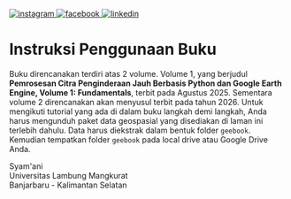 <html>
  
<p>

<a href="https://www.instagram.com/syamani_ulm">
<img src="https://readmecodegen.vercel.app/api/social-icon?name=instagram&size=24" alt="instagram" />
</a>

<a href="https://web.facebook.com/syamani.ulm">
<img src="https://readmecodegen.vercel.app/api/social-icon?name=facebook&size=24" alt="facebook" />
</a>

<a href="https://linkedin.com/in/syamaniulm">
<img src="https://readmecodegen.vercel.app/api/social-icon?name=linkedin&size=24" alt="linkedin" />
</a>

</p>
  
</html>

# Instruksi Penggunaan Buku
Buku direncanakan terdiri atas 2 volume. Volume 1, yang berjudul **Pemrosesan Citra Penginderaan Jauh Berbasis Python dan Google Earth Engine, Volume 1: Fundamentals**, terbit pada Agustus 2025. Sementara volume 2 direncanakan akan menyusul terbit pada tahun 2026. Untuk mengikuti tutorial yang ada di dalam buku langkah demi langkah, Anda harus mengunduh paket data geospasial yang disediakan di laman ini terlebih dahulu. Data harus diekstrak dalam bentuk folder ```geebook```. Kemudian tempatkan folder ```geebook``` pada local drive atau Google Drive Anda.<br/>

Syam'ani<br/>
Universitas Lambung Mangkurat<br/>
Banjarbaru - Kalimantan Selatan<br/>

